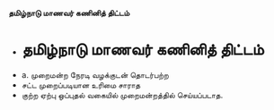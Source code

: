 **தமிழ்நாடு மாணவர் கணினித் திட்டம்**
- # தமிழ்நாடு மாணவர் கணினித் திட்டம்
- a. முறைமன்ற நேரடி வழக்குடன் தொடர்பற்ற
- சட்ட முறைப்படியான உரிமை சாராத
- குற்ற ஏற்பு ஒப்புதல் வகையில் முறைமன்றத்தில் செய்யப்படாத.

